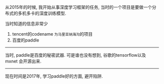 从2015年的时候, 我开始从事深度学习框架的任务, 当时的一个项目是要做一个分布式的多机多卡的深度训练模型.

当时知道的信息非常少
1. tencent的codename `为马里亚纳海沟`的项目
2. 百度的paddle

---

当时, paddle是百度的秘密武器. 可是谁也没有想到, 谷歌的tensorflow以及 mxnet 会开源出来.

---
现在时间是2017年, 学习paddle好的方面, 避开陷阱.
